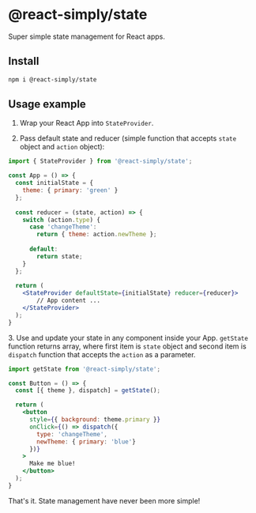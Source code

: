 # @react-simply/state

Super simple state management for React apps.

## Install

```sh
npm i @react-simply/state
```

## Usage example

1. Wrap your React App into `StateProvider`.

2. Pass default state and reducer (simple function that accepts `state` object and `action` object):

```jsx harmony
import { StateProvider } from '@react-simply/state';

const App = () => {
  const initialState = {
    theme: { primary: 'green' }
  };
  
  const reducer = (state, action) => {
    switch (action.type) {
      case 'changeTheme':
        return { theme: action.newTheme };
        
      default:
        return state;
    }
  };
  
  return (
    <StateProvider defaultState={initialState} reducer={reducer}>
        // App content ...
    </StateProvider>
  );  
}
```

3\. Use and update your state in any component inside your App.
`getState` function returns array, where first item is `state` object and second item is `dispatch` function that accepts the `action` as a parameter. 

```jsx harmony
import getState from '@react-simply/state';

const Button = () => {
  const [{ theme }, dispatch] = getState();

  return (
    <button
      style={{ background: theme.primary }}
      onClick={() => dispatch({
        type: 'changeTheme',
        newTheme: { primary: 'blue'}
      })}
    >
      Make me blue!
    </button>
  );
}
```

That's it. State management have never been more simple!
